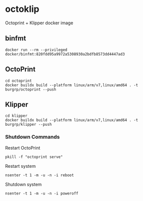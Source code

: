# octoklip
Octoprint + Klipper docker image

## binfmt
```shell
docker run --rm --privileged docker/binfmt:820fdd95a9972a5308930a2bdfb8573dd4447ad3
```

## OctoPrint

```shell
cd octoprint
docker buildx build --platform linux/arm/v7,linux/amd64 . -t burgrp/octoprint --push
```

## Klipper

```shell
cd klipper
docker buildx build --platform linux/arm/v7,linux/amd64 . -t burgrp/klipper --push
```

### Shutdown Commands
Restart OctoPrint
```
pkill -f "octoprint serve"
```

Restart system
```
nsenter -t 1 -m -u -n -i reboot
```

Shutdown system
```
nsenter -t 1 -m -u -n -i poweroff
```